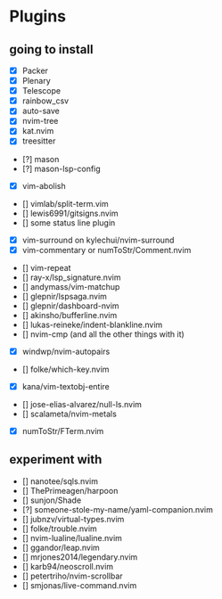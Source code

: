 # Plugins

## going to install
- [x] Packer
- [x] Plenary
- [x] Telescope
- [x] rainbow_csv
- [x] auto-save
- [x] nvim-tree
- [x] kat.nvim
- [x] treesitter
- [?] mason
- [?] mason-lsp-config
- [x] vim-abolish
- [] vimlab/split-term.vim
- [] lewis6991/gitsigns.nvim
- [] some status line plugin
- [x] vim-surround on kylechui/nvim-surround
- [x] vim-commentary or numToStr/Comment.nvim
- [] vim-repeat
- [] ray-x/lsp_signature.nvim
- [] andymass/vim-matchup
- [] glepnir/lspsaga.nvim
- [] glepnir/dashboard-nvim
- [] akinsho/bufferline.nvim
- [] lukas-reineke/indent-blankline.nvim
- [] nvim-cmp (and all the other things with it)
- [x] windwp/nvim-autopairs
- [] folke/which-key.nvim
- [x] kana/vim-textobj-entire
- [] jose-elias-alvarez/null-ls.nvim
- [] scalameta/nvim-metals
- [x] numToStr/FTerm.nvim

## experiment with
- [] nanotee/sqls.nvim
- [] ThePrimeagen/harpoon
- [] sunjon/Shade
- [?] someone-stole-my-name/yaml-companion.nvim
- [] jubnzv/virtual-types.nvim
- [] folke/trouble.nvim
- [] nvim-lualine/lualine.nvim
- [] ggandor/leap.nvim
- [] mrjones2014/legendary.nvim
- [] karb94/neoscroll.nvim
- [] petertriho/nvim-scrollbar
- [] smjonas/live-command.nvim


